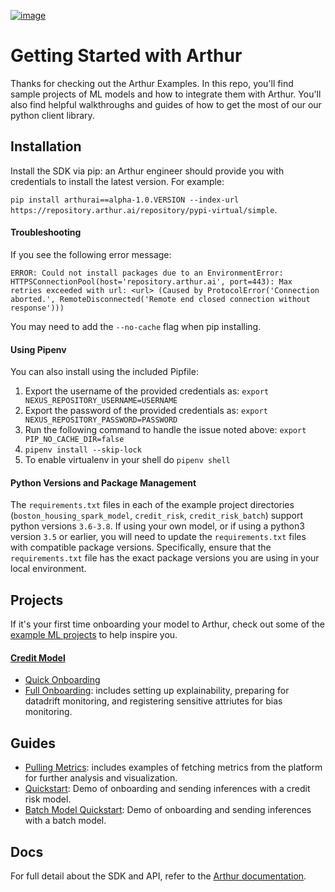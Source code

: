 [![image](https://static1.squarespace.com/static/5c2161df4cde7a0c1a70b37c/t/5c227d398a922d984e29518b/1587145309881/?format=300w)](https://arthur.ai)
# Getting Started with Arthur

Thanks for checking out the Arthur Examples. In this repo, you'll find sample projects of ML models and how to integrate them with Arthur. You'll also find helpful walkthroughs and guides of how to get the most of our our python client library.

## Installation

Install the SDK via pip: an Arthur engineer should provide you with credentials to install the latest version. For example:

`pip install arthurai==alpha-1.0.VERSION --index-url https://repository.arthur.ai/repository/pypi-virtual/simple`. 

#### Troubleshooting

If you see the following error message:

```
ERROR: Could not install packages due to an EnvironmentError: HTTPSConnectionPool(host='repository.arthur.ai', port=443): Max retries exceeded with url: <url> (Caused by ProtocolError('Connection aborted.', RemoteDisconnected('Remote end closed connection without response')))
```

You may need to add the `--no-cache` flag when pip installing.

#### Using Pipenv
You can also install using the included Pipfile:
1. Export the username of the provided credentials as: `export NEXUS_REPOSITORY_USERNAME=USERNAME`
1. Export the password of the provided credentials as: `export NEXUS_REPOSITORY_PASSWORD=PASSWORD`
1. Run the following command to handle the issue noted above: `export PIP_NO_CACHE_DIR=false`
1. `pipenv install --skip-lock`
1. To enable virtualenv in your shell do `pipenv shell`

#### Python Versions and Package Management

The `requirements.txt` files in each of the example project directories (`boston_housing_spark_model`, `credit_risk`, `credit_risk_batch`) support python versions `3.6-3.8`.  If using your own model, or if using a python3 version `3.5` or earlier, you will need to update the `requirements.txt` files with compatible package versions. Specifically, ensure that the `requirements.txt` file has the exact package versions you are using in your local environment.

## Projects
If it's your first time onboarding your model to Arthur, check out some of the [example ML projects](./example_projects) to help inspire you. 

#### [Credit Model](./example_projects/credit_risk/README.md)
 * [Quick Onboarding](example_projects/credit_risk/onboard_quick.py)
 * [Full Onboarding](example_projects/credit_risk/onboard_full.py): includes setting up explainability, preparing for datadrift monitoring, and registering sensitive attriutes for bias monitoring.


## Guides
* [Pulling Metrics](./SDK_examples/sdk_retrieve_metrics_and_data.ipynb): includes examples of fetching metrics from the platform for further analysis and visualization.
* [Quickstart](./example_projects/credit_risk/notebooks/Quickstart.ipynb): Demo of onboarding and sending inferences with a credit risk model. 
* [Batch Model Quickstart](./example_projects/credit_risk_batch/notebooks/Quickstart.ipynb): Demo of onboarding and sending inferences with a batch model. 


## Docs
For full detail about the SDK and API, refer to the [Arthur documentation](docs.arthur.ai).

